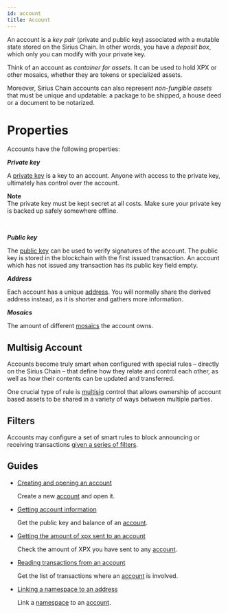 ```yaml
---
id: account
title: Account
---
```


An account is a *key pair* (private and public key) associated with a mutable state stored on the Sirius Chain. In other words, you have a *deposit box*, which only you can modify with your private key.

Think of an account as *container for assets*. It can be used to hold XPX or other mosaics, whether they are tokens or specialized assets.

Moreover, Sirius Chain accounts can also represent *non-fungible assets* that must be unique and updatable: a package to be shipped, a house deed or a document to be notarized.

# Properties

Accounts have the following properties:

***Private key***

A [private key](../protocol/cryptography.md#key-pair) is a key to an account. Anyone with access to the private key, ultimately has control over the account.

<div class="info">

**Note** <br>
    The private key must be kept secret at all costs. Make sure your private key is backed up safely somewhere offline.
</div><br>

***Public key***

The [public key](../protocol/cryptography.md#key-pair) can be used to verify signatures of the account. The public key is stored in the blockchain with the first issued transaction. An account which has not issued any transaction has its public key field empty.

***Address***

Each account has a unique [address](../protocol/cryptography.md#address). You will normally share the derived address instead, as it is shorter and gathers more information.

***Mosaics***

The amount of different [mosaics](./mosaic.md) the account owns.

## Multisig Account

Accounts become truly smart when configured with special rules – directly on the Sirius Chain – that define how they relate and control each other, as well as how their contents can be updated and transferred.

One crucial type of rule is [multisig](./multisig-account.md) control that allows ownership of account based assets to be shared in a variety of ways between multiple parties.

## Filters

Accounts may configure a set of smart rules to block announcing or receiving transactions [given a series of filters](./account-restriction.md).

## Guides

- [Creating and opening an account](../guides/account/creating-and-opening-an-account.md)

    Create a new [account](./account.md) and open it.

- [Getting account information](../guides/account/getting-account-information.md)

    Get the public key and balance of an [account](./account.md).

- [Getting the amount of xpx sent to an account](../guides/account/getting-the-amount-of-xpx-sent-to-an-account.md)

    Check the amount of XPX you have sent to any [account](./account.md).

- [Reading transactions from an account](../guides/account/reading-transactions-from-an-account.md)

    Get the list of transactions where an [account](./account.md) is involved.

- [Linking a namespace to an address](../guides/namespace/linking-a-namespace-to-account.md)

    Link a [namespace](./namespace.md) to an [account](./account.md).

